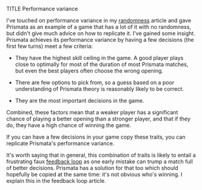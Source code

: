 TITLE Performance variance

I've touched on performance variance in my [randomness](rng) article and gave Prismata as an example of a game that has a lot of it with no randomness, but didn't give much advice on how to replicate it. I've gained some insight. Prismata achieves its performance variance by having a few decisions (the first few turns) meet a few criteria:

* They have the highest skill ceiling in the game. A good player plays close to optimally for most of the duration of most Prismata matches, but even the best players often choose the wrong opening.

* There are few options to pick from, so a guess based on a poor understanding of Prismata theory is reasonably likely to be correct.

* They are the most important decisions in the game.

Combined, these factors mean that a weaker player has a significant chance of playing a better opening than a stronger player, and that if they do, they have a high chance of winning the game.

If you can have a few decisions in your game copy these traits, you can replicate Prismata's performance variance.

It's worth saying that in general, this combination of traits is likely to entail a frustrating faux [feedback loop](feedback_loops) as one early mistake can trump a match full of better decisions. Prismata has a solution for that too which should hopefully be copied at the same time: it's not obvious who's winning. I explain this in the feedback loop article.
